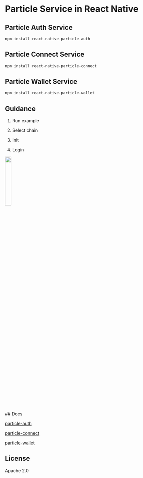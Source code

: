 # Particle Service in React Native

## Particle Auth Service
```sh
npm install react-native-particle-auth
```

## Particle Connect Service
```sh
npm install react-native-particle-connect
```

## Particle Wallet Service
```sh
npm install react-native-particle-wallet
```

## Guidance

1. Run example

2. Select chain

3. Init
​
3. Login
​
<div align="left">
  <img src="https://user-images.githubusercontent.com/18244874/224209099-1b373f19-9ce9-4bb9-8cf4-a687957dbc43.gif" width=20% height=20%>
  <br>
  <br>
  <br>
</div>
​
## Docs

[particle-auth](https://docs.particle.network/auth-service/sdks/react-native)

[particle-connect](https://docs.particle.network/connect-service/sdks/react-native)

[particle-wallet](https://docs.particle.network/wallet-service/sdks/react-native)
​

## License

Apache 2.0


